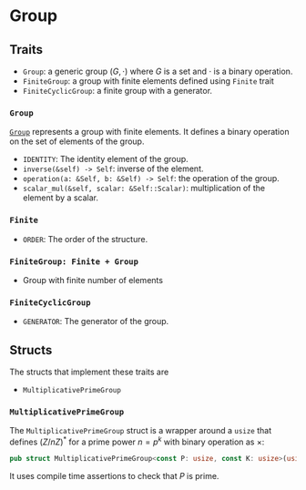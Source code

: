 # Group

## Traits
- `Group`: a generic group $(G, \cdot)$ where $G$ is a set and $\cdot$ is a binary operation.
- `FiniteGroup`: a group with finite elements defined using `Finite` trait
- `FiniteCyclicGroup`: a finite group with a generator.

### `Group`
[`Group`](./group.rs) represents a group with finite elements. It defines a binary operation on the set of elements of the group.
- `IDENTITY`: The identity element of the group.
- `inverse(&self) -> Self`: inverse of the element.
- `operation(a: &Self, b: &Self) -> Self`: the operation of the group.
- `scalar_mul(&self, scalar: &Self::Scalar)`: multiplication of the element by a scalar.

### `Finite`
- `ORDER`: The order of the structure.

### `FiniteGroup: Finite + Group`
- Group with finite number of elements

### `FiniteCyclicGroup`
- `GENERATOR`: The generator of the group.

## Structs
The structs that implement these traits are
- `MultiplicativePrimeGroup`

### `MultiplicativePrimeGroup`
The `MultiplicativePrimeGroup` struct is a wrapper around a `usize` that defines $(Z/nZ)^{*}$ for a prime power $n=p^k$ with binary operation as $\times$:
```rust
pub struct MultiplicativePrimeGroup<const P: usize, const K: usize>(usize);
```

It uses compile time assertions to check that $P$ is prime.
